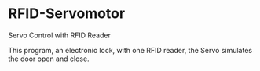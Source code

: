 RFID-Servomotor
===============

Servo Control with RFID Reader

This program, an electronic lock, with one RFID reader, the Servo simulates the door open and close.
